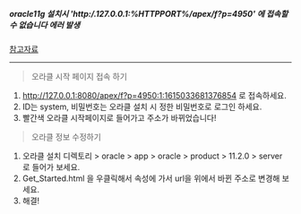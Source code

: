 ##### oracle11g 설치시 'http:/.127.0.0.1:%HTTPPORT%/apex/f?p=4950' 에 접속할 수 없습니다 에러 발생

[참고자료](http://stackoverflow.com/questions/27631400/windows-cannot-find-http-127-0-0-1httpport-apex-fp-4950-make-sure-you-t)

---
> 오라클 시작 페이지 접속 하기

1. http://127.0.0.1:8080/apex/f?p=4950:1:1615033681376854 로 접속하세요.
2. ID는 system, 비밀번호는 오라클 설치 시 정한 비밀번호로 로그인 하세요.
3. 빨간색 오라클 시작페이지로 들어가고 주소가 바뀌었습니다!

> 오라클 정보 수정하기
1. 오라클 설치 디렉토리 > oracle > app > oracle > product > 11.2.0 > server 로 들어가 보세요.
2. Get_Started.html 을 우클릭해서 속성에 가서 url을 위에서 바뀐 주소로 변경해 보세요.
3. 해결!
